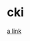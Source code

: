 # cki

[a link]([https://github.com/user/repo/blob/branch/other_file.md](https://raxmice.github.io/cki/on-scheduling-the-meeting.html))
